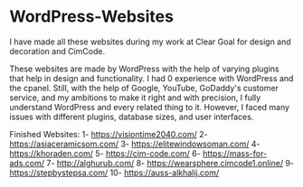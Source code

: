 # WordPress-Websites
I have made all these websites during my work at Clear Goal for design and decoration and CimCode.

These websites are made by WordPress with the help of varying plugins that help in design and functionality.
I had 0 experience with WordPress and the cpanel. Still, with the help of Google, YouTube, GoDaddy's customer service, and my ambitions to make it right and with precision, I fully understand WordPress and every related thing to it. However, I faced many issues with different plugins, database sizes, and user interfaces.

Finished Websites:
1- https://visiontime2040.com/
2- https://asiaceramicsom.com/
3- https://elitewindowsoman.com/
4- https://khoraden.com/
5- https://cim-code.com/
6- https://mass-for-ads.com/
7- http://alghurub.com/
8- https://wearsphere.cimcode1.online/
9- https://stepbystepsa.com/
10- https://auss-alkhalij.com/
